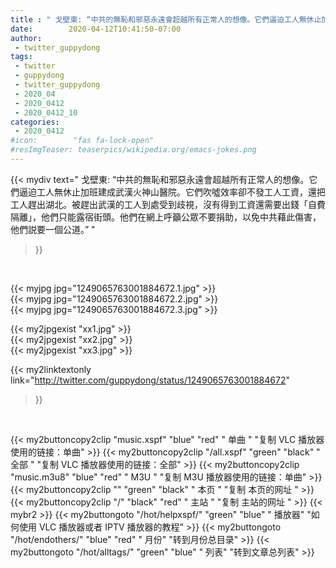 ```yaml
---
title : " 戈壁東: “中共的無恥和邪惡永遠會超越所有正常人的想像。它們逼迫工人無休止加班建成武漢火神山醫院。它們吹噓效率卻不發工人工資，還把工人趕出湖北。被趕出武漢的工人到處受到歧視，沒有得到工資還需要出錢「自費隔離」，他們只能露宿街頭。他們在網上呼籲公眾不要捐助，以免中共藉此傷害，他們説要一個公道。”  "
date:        2020-04-12T10:41:50-07:00
author:
 - twitter_guppydong
tags:
 - twitter
 - guppydong
 - twitter_guppydong
 - 2020_04
 - 2020_0412
 - 2020_0412_10
categories:
 - 2020_0412
#icon:        "fas fa-lock-open"
#resImgTeaser: teaserpics/wikipedia.org/emacs-jokes.png
---
```


{{< mydiv text=" 戈壁東: “中共的無恥和邪惡永遠會超越所有正常人的想像。它們逼迫工人無休止加班建成武漢火神山醫院。它們吹噓效率卻不發工人工資，還把工人趕出湖北。被趕出武漢的工人到處受到歧視，沒有得到工資還需要出錢「自費隔離」，他們只能露宿街頭。他們在網上呼籲公眾不要捐助，以免中共藉此傷害，他們説要一個公道。”  "
>}}
<br>


 {{< myjpg jpg="1249065763001884672.1.jpg" >}}<br>  {{< myjpg jpg="1249065763001884672.2.jpg" >}}<br>  {{< myjpg jpg="1249065763001884672.3.jpg" >}}<br> 

{{< my2jpgexist "xx1.jpg" >}}<br>
{{< my2jpgexist "xx2.jpg" >}}<br>
{{< my2jpgexist "xx3.jpg" >}}<br>


{{< my2linktextonly link="http://twitter.com/guppydong/status/1249065763001884672"
>}}


<br>

{{< my2buttoncopy2clip "music.xspf"        "blue"   "red"    " 单曲 "  "复制 VLC 播放器使用的链接：单曲" >}} {{< my2buttoncopy2clip "/all.xspf"         "green"  "black"  " 全部 "  "复制 VLC 播放器使用的链接：全部" >}} {{< my2buttoncopy2clip "music.m3u8"        "blue"   "red"    " M3U  "    "复制 M3U 播放器使用的链接：单曲" >}} {{< my2buttoncopy2clip ""                  "green"  "black"  " 本页 "    "复制 本页的网址 " >}} {{< my2buttoncopy2clip "/"                 "black"  "red"    " 主站 "    "复制 主站的网址 " >}} {{< mybr2 >}} {{< my2buttongoto      "/hot/helpxspf/"    "green"  "blue"   " 播放器" "如何使用 VLC 播放器或者 IPTV 播放器的教程" >}} {{< my2buttongoto      "/hot/endothers/"   "blue"   "red"    " 月份"   "转到月份总目录" >}} {{< my2buttongoto      "/hot/alltags/"     "green"  "blue"   " 列表"   "转到文章总列表" >}} 
